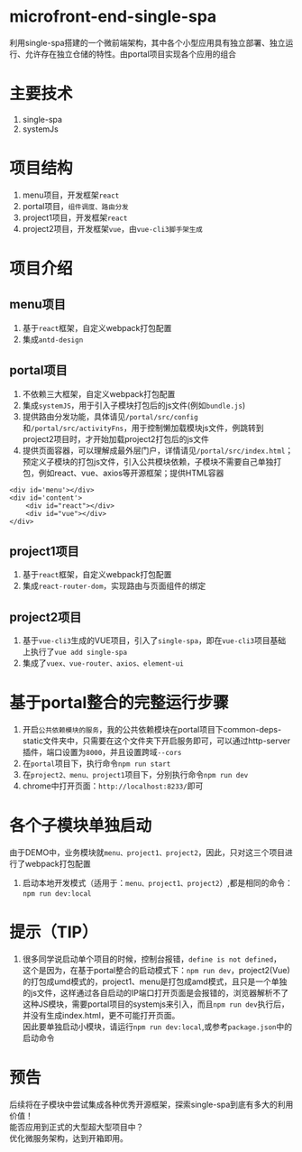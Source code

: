 # microfront-end-single-spa
利用single-spa搭建的一个微前端架构，其中各个小型应用具有独立部署、独立运行、允许存在独立仓储的特性。由portal项目实现各个应用的组合

# 主要技术
1. single-spa
2. systemJs

# 项目结构
1. menu项目，开发框架`react`
2. portal项目，`组件调度、路由分发`
3. project1项目，开发框架`react`
4. project2项目，开发框架`vue`，由`vue-cli3脚手架生成`

# 项目介绍
## menu项目
1. 基于`react`框架，自定义webpack打包配置
2. 集成`antd-design`
## portal项目
1. 不依赖三大框架，自定义webpack打包配置
2. 集成`systemJS`，用于引入子模块打包后的js文件(例如`bundle.js`)
3. 提供路由分发功能，具体请见`/portal/src/config`和`/portal/src/activityFns`，用于控制懒加载模块js文件，例跳转到project2项目时，才开始加载project2打包后的js文件
4. 提供页面容器，可以理解成最外层门户，详情请见`/portal/src/index.html`；预定义子模块的打包js文件，引入公共模块依赖，子模块不需要自己单独打包，例如react、vue、axios等开源框架；提供HTML容器
```
<div id='menu'></div>
<div id='content'>
    <div id="react"></div>
    <div id="vue"></div>
</div>
```
## project1项目
1. 基于`react`框架，自定义webpack打包配置
2. 集成`react-router-dom`，实现路由与页面组件的绑定
## project2项目
1. 基于`vue-cli3`生成的VUE项目，引入了`single-spa`，即在`vue-cli3`项目基础上执行了`vue add single-spa`
2. 集成了`vuex、vue-router、axios、element-ui`

# 基于portal整合的完整运行步骤
1. 开启`公共依赖模块的服务`，我的公共依赖模块在portal项目下common-deps-static文件夹中，只需要在这个文件夹下开启服务即可，可以通过http-server插件，端口设置为`8000`，并且设置跨域`--cors`
2. 在`portal`项目下，执行命令`npm run start`
3. 在`project2、menu、project1`项目下，分别执行命令`npm run dev`
4. chrome中打开页面：`http://localhost:8233/`即可

# 各个子模块单独启动
由于DEMO中，业务模块就`menu、project1、project2`，因此，只对这三个项目进行了webpack打包配置
1. 启动本地开发模式（适用于：`menu、project1、project2`）,都是相同的命令：`npm run dev:local`

# 提示（TIP）
1. 很多同学说启动单个项目的时候，控制台报错，`define is not defined`，  
这个是因为，在基于portal整合的启动模式下：`npm run dev`，project2(Vue)的打包成umd模式的，project1、menu是打包成amd模式，且只是一个单独的js文件，这样通过各自启动的IP端口打开页面是会报错的，浏览器解析不了这种JS模块，需要portal项目的systemjs来引入，而且`npm run dev`执行后，并没有生成index.html，更不可能打开页面。  
因此要单独启动小模块，请运行`npm run dev:local`,或参考`package.json`中的启动命令

# 预告
后续将在子模块中尝试集成各种优秀开源框架，探索single-spa到底有多大的利用价值！  
能否应用到正式的大型超大型项目中？  
优化微服务架构，达到开箱即用。